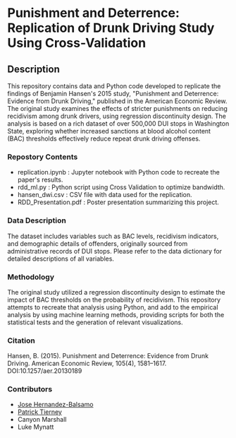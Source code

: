 # Punishment and Deterrence: Replication of Drunk Driving Study Using Cross-Validation

## Description
This repository contains data and Python code developed to replicate the findings of Benjamin Hansen's 2015 study, "Punishment and Deterrence: Evidence from Drunk Driving," published in the American Economic Review. The original study examines the effects of stricter punishments on reducing recidivism among drunk drivers, using regression discontinuity design. The analysis is based on a rich dataset of over 500,000 DUI stops in Washington State, exploring whether increased sanctions at blood alcohol content (BAC) thresholds effectively reduce repeat drunk driving offenses.

### Repostory Contents

- replication.ipynb : Jupyter notebook with Python code to recreate the paper's results.
- rdd_ml.py : Python script using Cross Validation to optimize bandwidth.
- hansen_dwi.csv : CSV file with data used for the replication.
- RDD_Presentation.pdf : Poster presentation summarizing this project.

### Data Description
The dataset includes variables such as BAC levels, recidivism indicators, and demographic details of offenders, originally sourced from administrative records of DUI stops. Please refer to the data dictionary for detailed descriptions of all variables.

### Methodology
The original study utilized a regression discontinuity design to estimate the impact of BAC thresholds on the probability of recidivism. This repository attempts to recreate that analysis using Python, and add to the empirical analysis by using machine learning methods, providing scripts for both the statistical tests and the generation of relevant visualizations.

### Citation
Hansen, B. (2015). Punishment and Deterrence: Evidence from Drunk Driving. American Economic Review, 105(4), 1581–1617. DOI:10.1257/aer.20130189

### Contributors

- [Jose Hernandez-Balsamo](https://www.linkedin.com/in/jose-hernandezb-24d05)
- [Patrick Tierney](https://www.linkedin.com/in/patrick-tierney-4bb579265/)
- Canyon Marshall
- Luke Mynatt
